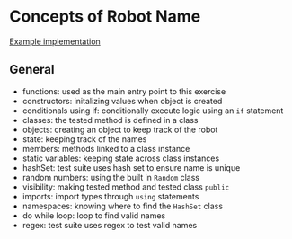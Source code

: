 # Concepts of Robot Name

[Example implementation](https://github.com/exercism/csharp/blob/master/exercises/robot-name/Example.cs)

## General
- functions: used as the main entry point to this exercise
- constructors: initalizing values when object is created
- conditionals using if: conditionally execute logic using an `if` statement
- classes: the tested method is defined in a class
- objects: creating an object to keep track of the robot
- state: keeping track of the names
- members: methods linked to a class instance
- static variables: keeping state across class instances
- hashSet: test suite uses hash set to ensure name is unique
- random numbers: using the built in `Random` class
- visibility: making tested method and tested class `public`
- imports: import types through `using` statements
- namespaces: knowing where to find the `HashSet` class
- do while loop: loop to find valid names
- regex: test suite uses regex to test valid names

